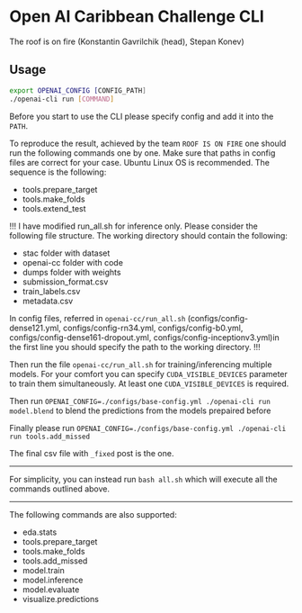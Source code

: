 # Open AI Caribbean Challenge CLI
The roof is on fire (Konstantin Gavrilchik (head), Stepan Konev)

## Usage
```bash
export OPENAI_CONFIG [CONFIG_PATH]
./openai-cli run [COMMAND]
```
Before you start to use the CLI please specify config and add it into the `PATH`.

To reproduce the result, achieved by the team `ROOF IS ON FIRE` one should run the following commands one by one. Make sure that paths in config files are correct for your case. Ubuntu Linux OS is recommended.
The sequence is the following:
* tools.prepare_target
* tools.make_folds
* tools.extend_test

!!!
I have modified run_all.sh for inference only.
Please consider the following file structure. The working directory should contain the following:
* stac folder with dataset
* openai-cc folder with code
* dumps folder with weights
* submission_format.csv
* train_labels.csv
* metadata.csv

In config files, referred in `openai-cc/run_all.sh`  (configs/config-dense121.yml, configs/config-rn34.yml, configs/config-b0.yml, configs/config-dense161-dropout.yml, configs/config-inceptionv3.yml)in the first line you should specify the path to the working directory.
!!!

Then run the file `openai-cc/run_all.sh` for training/inferencing multiple models. For your comfort you can specify `CUDA_VISIBLE_DEVICES` parameter to train them simultaneously. At least one `CUDA_VISIBLE_DEVICES` is required.

Then run
 ```OPENAI_CONFIG=./configs/base-config.yml ./openai-cli run model.blend```
to blend the predictions from the models prepaired before

Finally please run
```OPENAI_CONFIG=./configs/base-config.yml ./openai-cli run tools.add_missed```

The final csv file with `_fixed` post is the one.

----

For simplicity, you can instead run `bash all.sh` which will execute all the commands outlined above.

----

The following commands are also supported:
* eda.stats
* tools.prepare_target
* tools.make_folds
* tools.add_missed
* model.train
* model.inference
* model.evaluate
* visualize.predictions
